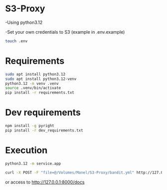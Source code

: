# S3-Proxy

-Using python3.12

-Set your own credentials to S3 (example in .env.example)

```bash
touch .env
```

# Requirements

```bash
sudo apt install python3.12
sudo apt install python3.12-venv
python3.12 -m venv .venv
source .venv/bin/activate
pip install -r requirements.txt
```

# Dev requirements

```bash
npm install -g pyright
pip install -r dev_requirements.txt
```

# Execution

```bash
python3.12 -m service.app
```

```bash
curl -X POST -F "file=@/Volumes/Manel/S3-Proxy/bandit.yml" http://127.0.0.1:8000/upload_file\?storage_name\=storage\&file_name\=bandit_example
```

or access to http://127.0.0.1:8000/docs

